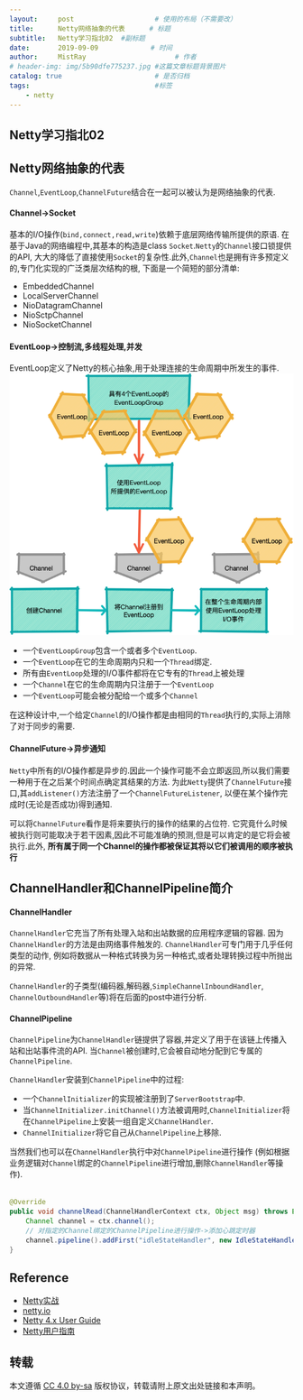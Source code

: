 ```yaml
---
layout:     post                    # 使用的布局（不需要改）
title:      Netty网络抽象的代表      # 标题 
subtitle:   Netty学习指北02  #副标题
date:       2019-09-09             # 时间
author:     MistRay                      # 作者
# header-img: img/5b90dfe775237.jpg #这篇文章标题背景图片
catalog: true                       # 是否归档
tags:                               #标签
    - netty
---
```

## Netty学习指北02

## Netty网络抽象的代表
`Channel`,`EventLoop`,`ChannelFuture`结合在一起可以被认为是网络抽象的代表.

####  Channel->Socket
基本的I/O操作(`bind,connect,read,write`)依赖于底层网络传输所提供的原语.
在基于Java的网络编程中,其基本的构造是class `Socket`.`Netty`的`Channel`接口锁提供的API,
大大的降低了直接使用`Socket`的复杂性.此外,`Channel`也是拥有许多预定义的,专门化实现的广泛类层次结构的根,
下面是一个简短的部分清单:
* EmbeddedChannel
* LocalServerChannel
* NioDatagramChannel
* NioSctpChannel
* NioSocketChannel

####  EventLoop->控制流,多线程处理,并发
EventLoop定义了Netty的核心抽象,用于处理连接的生命周期中所发生的事件.
![post_2019_09_11_01.png](/img/post_img/post_2019_09_11_01.png)

* 一个`EventLoopGroup`包含一个或者多个`EventLoop`.
* 一个`EventLoop`在它的生命周期内只和一个`Thread`绑定.
* 所有由`EventLoop`处理的I/O事件都将在它专有的`Thread`上被处理
* 一个`Channel`在它的生命周期内只注册于一个`EventLoop`
* 一个`EventLoop`可能会被分配给一个或多个`Channel`

在这种设计中,一个给定`Channel`的I/O操作都是由相同的`Thread`执行的,实际上消除了对于同步的需要.

####  ChannelFuture->异步通知
`Netty`中所有的I/O操作都是异步的.因此一个操作可能不会立即返回,所以我们需要一种用于在之后某个时间点确定其结果的方法.
为此`Netty`提供了`ChannelFuture`接口,其`addListener()`方法注册了一个`ChannelFutureListener`,
以便在某个操作完成时(无论是否成功)得到通知.

可以将`ChannelFuture`看作是将来要执行的操作的结果的占位符.
它究竟什么时候被执行则可能取决于若干因素,因此不可能准确的预测,但是可以肯定的是它将会被执行.此外,
__所有属于同一个Channel的操作都被保证其将以它们被调用的顺序被执行__

## ChannelHandler和ChannelPipeline简介
#### ChannelHandler
`ChannelHandler`它充当了所有处理入站和出站数据的应用程序逻辑的容器.
因为`ChannelHandler`的方法是由网络事件触发的.
`ChannelHandler`可专门用于几乎任何类型的动作,
例如将数据从一种格式转换为另一种格式,或者处理转换过程中所抛出的异常.  

`ChannelHandler`的子类型(编码器,解码器,`SimpleChannelInboundHandler`,  
`ChannelOutboundHandler`等)将在后面的post中进行分析.
#### ChannelPipeline

`ChannelPipeline`为`ChannelHandler`链提供了容器,并定义了用于在该链上传播入站和出站事件流的API.
当`Channel`被创建时,它会被自动地分配到它专属的`ChannelPipeline`.

`ChannelHandler`安装到`ChannelPipeline`中的过程:
* 一个`ChannelInitializer`的实现被注册到了`ServerBootstrap`中.
* 当`ChannelInitializer.initChannel()`方法被调用时,`ChannelInitializer`将在`ChannelPipeline`上安装一组自定义`ChannelHandler`.
* `ChannelInitializer`将它自己从`ChannelPipeline`上移除.

当然我们也可以在`ChannelHandler`执行中对`ChannelPipeline`进行操作
(例如根据业务逻辑对`Channel`绑定的`ChannelPipeline`进行增加,删除`ChannelHandler`等操作).
```java

@Override
public void channelRead(ChannelHandlerContext ctx, Object msg) throws Exception {
    Channel channel = ctx.channel();
    // 对指定的Channel绑定的ChannelPipeline进行操作->添加心跳定时器
    channel.pipeline().addFirst("idleStateHandler", new IdleStateHandler(maxWaitTimeout, 0, 0, TimeUnit.SECONDS));
}
```

## Reference
* [Netty实战](https://book.douban.com/subject/27038538/)
* [netty.io](https://netty.io/)
* [Netty 4.x User Guide](https://zhuanlan.zhihu.com/p/24955867)
* [Netty用户指南](https://github.com/waylau/netty-4-user-guide)
## 转载
本文遵循 [CC 4.0 by-sa](https://creativecommons.org/licenses/by-sa/4.0/) 版权协议，转载请附上原文出处链接和本声明。